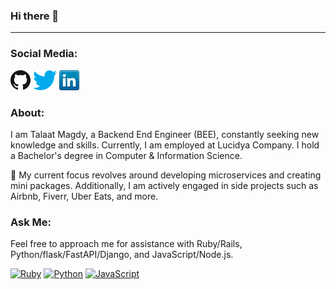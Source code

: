 ### Hi there 👋
---

### Social Media:

[![GitHub](icons/github.png)](https://github.com/talaatmagdyx)
[![Twitter](icons/twitter.png)](https://twitter.com/talaatmagdyx)
[![LinkedIn](icons/linkedin.png)](https://www.linkedin.com/in/talaatmagdyx)

### About:
I am Talaat Magdy, a Backend End Engineer (BEE), constantly seeking new knowledge and skills. Currently, I am employed at Lucidya Company. I hold a Bachelor's degree in Computer & Information Science.

🔭 My current focus revolves around developing microservices and creating mini packages. Additionally, I am actively engaged in side projects such as Airbnb, Fiverr, Uber Eats, and more.

### Ask Me:
Feel free to approach me for assistance with Ruby/Rails, Python/flask/FastAPI/Django, and JavaScript/Node.js.

[![Ruby](https://badgen.net/badge/icon/ruby?icon=ruby&label)](https://ruby-lang.org/)
[![Python](https://badgen.net/badge/icon/python?icon=python&label)](https://www.python.org/)
[![JavaScript](https://badgen.net/badge/icon/javascript?icon=javascript&label)](https://www.javascript.com/)



<!--
**talaatmagdyx/talaatmagdyx** is a ✨ _special_ ✨ repository because its `README.md` (this file) appears on your GitHub profile.

Here are some ideas to get you started:

- 🔭 I’m currently working on ...
- 🌱 I’m currently learning ...
- 👯 I’m looking to collaborate on ...
- 🤔 I’m looking for help with ...
- 💬 Ask me about ...
- 📫 How to reach me: ...
- 😄 Pronouns: ...
- ⚡ Fun fact: ...
-->



<!--
**talaatmagdyx/talaatmagdyx** is a ✨ _special_ ✨ repository because its `README.md` (this file) appears on your GitHub profile.

Here are some ideas to get you started:

- 🔭 I’m currently working on ...
- 🌱 I’m currently learning ...
- 👯 I’m looking to collaborate on ...
- 🤔 I’m looking for help with ...
- 💬 Ask me about ...
- 📫 How to reach me: ...
- 😄 Pronouns: ...
- ⚡ Fun fact: ...
-->
